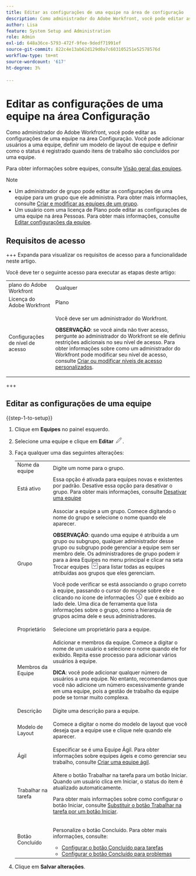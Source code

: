 ```yaml
---
title: Editar as configurações de uma equipe na área de configuração
description: Como administrador do Adobe Workfront, você pode editar as configurações de uma equipe na área Configuração. Você pode adicionar usuários a uma equipe, definir um modelo de layout de equipe e definir como o status é registrado quando itens de trabalho são concluídos por uma equipe.
author: Lisa
feature: System Setup and Administration
role: Admin
exl-id: 648a36ce-5793-472f-9fee-9dedf71991ef
source-git-commit: 822c4e13ab62d129d0a7c603105251e52578576d
workflow-type: tm+mt
source-wordcount: '617'
ht-degree: 3%

---
```


# Editar as configurações de uma equipe na área Configuração

Como administrador do Adobe Workfront, você pode editar as configurações de uma equipe na área Configuração. Você pode adicionar usuários a uma equipe, definir um modelo de layout de equipe e definir como o status é registrado quando itens de trabalho são concluídos por uma equipe.

Para obter informações sobre equipes, consulte [Visão geral das equipes](../../../people-teams-and-groups/create-and-manage-teams/teams-overview.md).

>[!NOTE]
>
>* Um administrador de grupo pode editar as configurações de uma equipe para um grupo que ele administra. Para obter mais informações, consulte [Criar e modificar as equipes de um grupo](../../../administration-and-setup/manage-groups/work-with-group-objects/create-and-modify-a-groups-teams.md).
>* Um usuário com uma licença de Plano pode editar as configurações de uma equipe na área Pessoas. Para obter mais informações, consulte [Editar configurações da equipe](../../../people-teams-and-groups/create-and-manage-teams/edit-team-settings.md).
>

## Requisitos de acesso

+++ Expanda para visualizar os requisitos de acesso para a funcionalidade neste artigo.

Você deve ter o seguinte acesso para executar as etapas deste artigo:

<table style="table-layout:auto"> 
 <col> 
 <col> 
 <tbody> 
  <tr> 
   <td role="rowheader">plano do Adobe Workfront</td> 
   <td>Qualquer</td> 
  </tr> 
  <tr> 
   <td role="rowheader">Licença do Adobe Workfront</td> 
   <td>Plano</td> 
  </tr> 
  <tr> 
   <td role="rowheader">Configurações de nível de acesso</td> 
   <td> <p>Você deve ser um administrador do Workfront.</p> <p><b>OBSERVAÇÃO</b>: se você ainda não tiver acesso, pergunte ao administrador do Workfront se ele definiu restrições adicionais no seu nível de acesso. Para obter informações sobre como um administrador do Workfront pode modificar seu nível de acesso, consulte <a href="../../../administration-and-setup/add-users/configure-and-grant-access/create-modify-access-levels.md" class="MCXref xref">Criar ou modificar níveis de acesso personalizados</a>.</p> </td> 
  </tr> 
 </tbody> 
</table>

+++

## Editar as configurações de uma equipe

{{step-1-to-setup}}

1. Clique em **Equipes** no painel esquerdo.
1. Selecione uma equipe e clique em **Editar** ![](assets/edit-icon.png).

1. Faça qualquer uma das seguintes alterações:

   <table style="table-layout:auto"> 
    <col> 
    <col> 
    <tbody> 
     <tr> 
      <td role="rowheader">Nome da equipe</td> 
      <td>Digite um nome para o grupo.</td> 
     </tr>
      <tr data-mc-conditions="QuicksilverOrClassic.Draft mode"> 
       <td role="rowheader">Está ativo </td> 
       <td>Essa opção é ativada para equipes novas e existentes por padrão. Desative essa opção para desativar o grupo. Para obter mais informações, consulte <a href="../../../people-teams-and-groups/create-and-manage-teams/deactivate-a-team.md" class="MCXref xref">Desativar uma equipe</a> </td> 
      </tr>
     <tr> 
      <td role="rowheader">Grupo</td> 
      <td> <p>Associar a equipe a um grupo. Comece digitando o nome do grupo e selecione o nome quando ele aparecer.</p> <p><b>OBSERVAÇÃO</b>: quando uma equipe é atribuída a um grupo ou subgrupo, qualquer administrador desse grupo ou subgrupo pode gerenciar a equipe sem ser membro dele. Os administradores de grupo podem ir para a área Equipes no menu principal e clicar na seta Trocar equipes <img src="assets/switch-team-icon.png" alt="Ícone Trocar equipe"> para listar todas as equipes atribuídas aos grupos que eles gerenciam.</p> <p>Você pode verificar se está associando o grupo correto à equipe, passando o cursor do mouse sobre ele e clicando no ícone de informações <img src="assets/info-icon.png"> que é exibido ao lado dele. Uma dica de ferramenta que lista informações sobre o grupo, como a hierarquia de grupos acima dele e seus administradores.</p> </td> 
     </tr> 
     <tr> 
      <td role="rowheader">Proprietário</td> 
      <td>Selecione um proprietário para a equipe.</td> 
     </tr> 
     <tr> 
      <td role="rowheader">Membros da Equipe</td> 
      <td> <p>Adicionar e membros da equipe. Comece a digitar o nome de um usuário e selecione o nome quando ele for exibido. Repita esse processo para adicionar vários usuários à equipe.</p> 
      <p><b>DICA</b>: você pode adicionar qualquer número de usuários a uma equipe. No entanto, recomendamos que você não adicione um número excessivamente grande em uma equipe, pois a gestão de trabalho da equipe pode se tornar muito complexa.</p> </td> 
     </tr> 
     <tr> 
      <td role="rowheader">Descrição</td> 
      <td>Digite uma descrição para a equipe.</td> 
     </tr> 
     <tr> 
      <td role="rowheader">Modelo de Layout</td> 
      <td> <p>Comece a digitar o nome do modelo de layout que você deseja que a equipe use e clique nele quando ele aparecer.</p> </td> 
     </tr> 
     <tr> 
      <td role="rowheader">Ágil</td> 
      <td>Especificar se é uma Equipe Ágil. Para obter informações sobre equipes ágeis e como gerenciar seu trabalho, consulte <a href="../../../agile/get-started-with-agile-in-workfront/create-an-agile-team.md" class="MCXref xref">Criar uma equipe ágil</a>.</td> 
     </tr> 
     <tr data-mc-conditions=""> 
      <td role="rowheader">Trabalhar na tarefa</td> 
      <td> <p>Altere o botão Trabalhar na tarefa para um botão Iniciar. Quando um usuário clica em Iniciar, o status do item é atualizado automaticamente.</p> <p>Para obter mais informações sobre como configurar o botão Iniciar, consulte <a href="../../../people-teams-and-groups/create-and-manage-teams/work-on-it-button-to-start-button.md" class="MCXref xref">Substituir o botão Trabalhar na tarefa por um botão Iniciar</a>.</p> </td> 
     </tr> 
     <tr> 
      <td role="rowheader">Botão Concluído</td> 
      <td> <p>Personalize o botão Concluído. Para obter mais informações, consulte:</p> 
       <ul> 
        <li><a href="../../../people-teams-and-groups/create-and-manage-teams/configure-the-done-button-for-tasks.md" class="MCXref xref">Configurar o botão Concluído para tarefas</a> </li> 
        <li><a href="../../../people-teams-and-groups/create-and-manage-teams/configure-the-done-button-for-issues.md" class="MCXref xref">Configurar o botão Concluído para problemas</a> </li> 
       </ul> </td> 
     </tr> 
    </tbody> 
   </table>

1. Clique em **Salvar alterações**.
